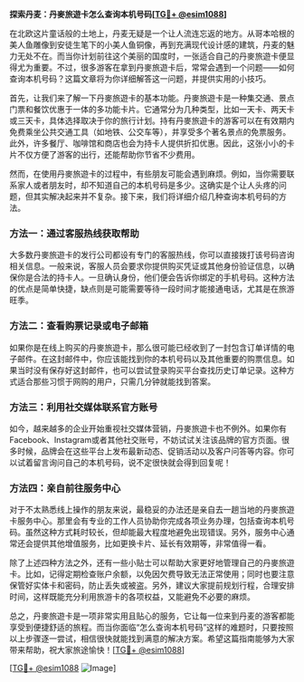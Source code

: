 **探索丹麦：丹麥旅遊卡怎么查询本机号码[[TG💪+ @esim1088](https://t.me/s/esim1088)]**

在北欧这片童话般的土地上，丹麦无疑是一个让人流连忘返的地方。从哥本哈根的美人鱼雕像到安徒生笔下的小美人鱼铜像，再到充满现代设计感的建筑，丹麦的魅力无处不在。而当你计划前往这个美丽的国度时，一张适合自己的丹麥旅遊卡便显得尤为重要。不过，很多游客在拿到丹麥旅遊卡后，常常会遇到一个问题——如何查询本机号码？这篇文章将为你详细解答这一问题，并提供实用的小技巧。

首先，让我们来了解一下丹麥旅遊卡的基本功能。丹麥旅遊卡是一种集交通、景点门票和餐饮优惠于一体的多功能卡片。它通常分为几种类型，比如一天卡、两天卡或三天卡，具体选择取决于你的旅行计划。持有丹麥旅遊卡的游客可以在有效期内免费乘坐公共交通工具（如地铁、公交车等），并享受多个著名景点的免票服务。此外，许多餐厅、咖啡馆和商店也会为持卡人提供折扣优惠。因此，这张小小的卡片不仅方便了游客的出行，还能帮助你节省不少费用。

然而，在使用丹麥旅遊卡的过程中，有些朋友可能会遇到麻烦。例如，当你需要联系家人或者朋友时，却不知道自己的本机号码是多少。这确实是个让人头疼的问题，但其实解决起来并不复杂。接下来，我们将详细介绍几种查询本机号码的方法。

### 方法一：通过客服热线获取帮助

大多数丹麥旅遊卡的发行公司都设有专门的客服热线，你可以直接拨打该号码咨询相关信息。一般来说，客服人员会要求你提供购买凭证或其他身份验证信息，以确保你是合法的持卡人。一旦确认身份，他们便会告诉你绑定的手机号码。这种方法的优点是简单快捷，缺点则是可能需要等待一段时间才能接通电话，尤其是在旅游旺季。

### 方法二：查看购票记录或电子邮箱

如果你是在线上购买的丹麥旅遊卡，那么很可能已经收到了一封包含订单详情的电子邮件。在这封邮件中，你应该能找到你的本机号码以及其他重要的购票信息。如果当时没有保存好这封邮件，也可以尝试登录购买平台查找历史订单记录。这种方式适合那些习惯于网购的用户，只需几分钟就能找到答案。

### 方法三：利用社交媒体联系官方账号

如今，越来越多的企业开始重视社交媒体营销，丹麥旅遊卡也不例外。如果你有Facebook、Instagram或者其他社交账号，不妨试试关注该品牌的官方页面。很多时候，品牌会在这些平台上发布最新动态、促销活动以及客户问答等内容。你可以试着留言询问自己的本机号码，说不定很快就会得到回复呢！

### 方法四：亲自前往服务中心

对于不太熟悉线上操作的朋友来说，最稳妥的办法还是亲自去一趟当地的丹麥旅遊卡服务中心。那里会有专业的工作人员协助你完成各项业务办理，包括查询本机号码。虽然这种方式耗时较长，但却能最大程度地避免出现错误。另外，服务中心通常还会提供其他增值服务，比如更换卡片、延长有效期等，非常值得一看。

除了上述四种方法之外，还有一些小贴士可以帮助大家更好地管理自己的丹麥旅遊卡。比如，记得定期检查账户余额，以免因欠费导致无法正常使用；同时也要注意保管好实体卡和密码，防止丢失或被盗。另外，建议大家提前规划行程，合理安排时间，这样既能充分利用旅游卡的各项权益，又能避免不必要的麻烦。

总之，丹麥旅遊卡是一项非常实用且贴心的服务，它让每一位来到丹麦的游客都能享受到便捷舒适的旅程。而当你面临“怎么查询本机号码”这样的难题时，只要按照以上步骤逐一尝试，相信很快就能找到满意的解决方案。希望这篇指南能够为大家带来帮助，祝大家旅途愉快！[[TG💪+ @esim1088](https://t.me/s/esim1088)]

[[TG💪+ @esim1088](https://t.me/s/esim1088) ![Image](https://i.postimg.cc/4NQfJmqS/Snipaste-2025-05-13-00-14-12.png)]